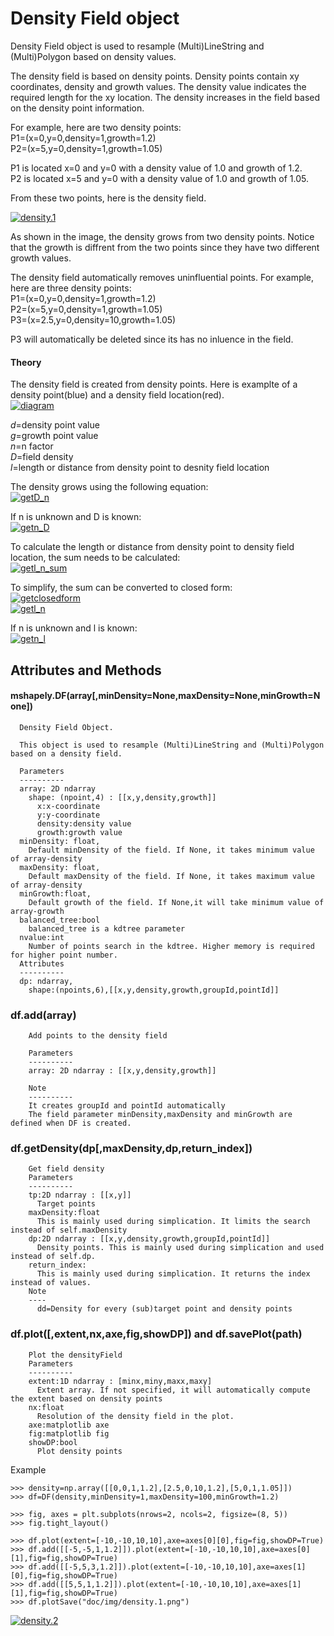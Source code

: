 # Density Field object
Density Field object is used to resample (Multi)LineString and (Multi)Polygon based on density values.

The density field is based on density points. Density points contain xy coordinates, density and growth values.
The density value indicates the required length for the xy location. 
The density increases in the field based on the density point information.

For example, here are two density points:\
P1=(x=0,y=0,density=1,growth=1.2)\
P2=(x=5,y=0,density=1,growth=1.05)

P1 is located x=0 and y=0 with a density value of 1.0 and growth of 1.2.\
P2 is located x=5 and y=0 with a density value of 1.0 and growth of 1.05.

From these two points, here is the density field.

[![density.1](img/density.1.png)](img/density.1.png)

As shown in the image, the density grows from two density points. 
Notice that the growth is diffrent from the two points since they have two different growth values.

The density field automatically removes uninfluential points. For example, here are three density points:\
P1=(x=0,y=0,density=1,growth=1.2)\
P2=(x=5,y=0,density=1,growth=1.05)\
P3=(x=2.5,y=0,density=10,growth=1.05)

P3 will automatically be deleted since its has no inluence in the field.

#### Theory
The density field is created from density points. 
Here is examplte of a density point(blue) and a density field location(red).\
[![diagram](img/diagram.png)](img/diagram.png)

*d*=density point value\
*g*=growth point value\
*n*=n factor\
*D*=field density\
*l*=length or distance from density point to desnity field location

The density grows using the following equation:\
[![getD_n](img/getD_n.png)](img/getD_n.png)

If n is unknown and D is known:\
[![getn_D](img/getn_D.png)](img/getn_D.png)

To calculate the length or distance from density point to density field location, the sum needs to be calculated:\
[![getl_n_sum](img/getl_n_sum.png)](img/getl_n_sum.png)

To simplify, the sum can be converted to closed form:\
[![getclosedform](img/getclosedform.png)](img/getclosedform.png)\
[![getl_n](img/getl_n.png)](img/getl_n.png)

If n is unknown and l is known:\
[![getn_l](img/getn_l.png)](img/getn_l.png)


## Attributes and Methods 
#### mshapely.DF(array[,minDensity=None,maxDensity=None,minGrowth=None])
```
  Density Field Object.
  
  This object is used to resample (Multi)LineString and (Multi)Polygon based on a density field.
  
  Parameters
  ----------
  array: 2D ndarray
    shape: (npoint,4) : [[x,y,density,growth]] 
      x:x-coordinate
      y:y-coordinate
      density:density value
      growth:growth value
  minDensity: float,
    Default minDensity of the field. If None, it takes minimum value of array-density
  maxDensity: float,
    Default maxDensity of the field. If None, it takes maximum value of array-density
  minGrowth:float,
    Default growth of the field. If None,it will take minimum value of array-growth
  balanced_tree:bool
    balanced_tree is a kdtree parameter
  nvalue:int
    Number of points search in the kdtree. Higher memory is required for higher point number. 
  Attributes
  ----------
  dp: ndarray,
    shape:(npoints,6),[[x,y,density,growth,groupId,pointId]]
```
### df.add(array)
```
    Add points to the density field
    
    Parameters
    ----------
    array: 2D ndarray : [[x,y,density,growth]]
    
    Note
    ----------
    It creates groupId and pointId automatically
    The field parameter minDensity,maxDensity and minGrowth are defined when DF is created.

```
### df.getDensity(dp[,maxDensity,dp,return_index])
```
    Get field density
    Parameters
    ----------
    tp:2D ndarray : [[x,y]]
      Target points
    maxDensity:float
      This is mainly used during simplication. It limits the search instead of self.maxDensity
    dp:2D ndarray : [[x,y,density,growth,groupId,pointId]]
      Density points. This is mainly used during simplication and used instead of self.dp.
    return_index:
      This is mainly used during simplication. It returns the index instead of values.
    Note
    ----
      dd=Density for every (sub)target point and density points
```

### df.plot([,extent,nx,axe,fig,showDP]) and df.savePlot(path)
```
    Plot the densityField
    Parameters
    ----------
    extent:1D ndarray : [minx,miny,maxx,maxy]
      Extent array. If not specified, it will automatically compute the extent based on density points
    nx:float
      Resolution of the density field in the plot.
    axe:matplotlib axe
    fig:matplotlib fig
    showDP:bool
      Plot density points 
```

Example
```
>>> density=np.array([[0,0,1,1.2],[2.5,0,10,1.2],[5,0,1,1.05]])
>>> df=DF(density,minDensity=1,maxDensity=100,minGrowth=1.2)
  
>>> fig, axes = plt.subplots(nrows=2, ncols=2, figsize=(8, 5))
>>> fig.tight_layout()
  
>>> df.plot(extent=[-10,-10,10,10],axe=axes[0][0],fig=fig,showDP=True)
>>> df.add([[-5,-5,1,1.2]]).plot(extent=[-10,-10,10,10],axe=axes[0][1],fig=fig,showDP=True)
>>> df.add([[-5,5,3,1.2]]).plot(extent=[-10,-10,10,10],axe=axes[1][0],fig=fig,showDP=True)
>>> df.add([[5,5,1,1.2]]).plot(extent=[-10,-10,10,10],axe=axes[1][1],fig=fig,showDP=True)
>>> df.plotSave("doc/img/density.1.png")
```
[![density.2](img/density.2.png)](img/density.2.png)